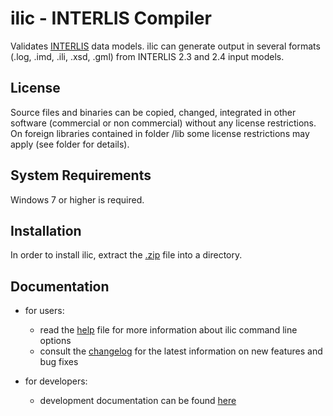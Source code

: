 # ilic - INTERLIS Compiler
Validates [INTERLIS](https://www.interlis.ch) data models. 
ilic can generate output in several formats (.log, .imd, .ili, .xsd, .gml) from INTERLIS 2.3 and 2.4 input models.

## License
Source files and binaries can be copied, changed, integrated in other software (commercial or non commercial) without any license restrictions. 
On foreign libraries contained in folder /lib some license restrictions may apply (see folder for details).

## System Requirements
Windows 7 or higher is required.

## Installation
In order to install ilic, extract the [.zip](https://www.infogrips.ch/download/ilic.zip) file into a directory.

## Documentation

+ for users: 
  - read the [help](./doc/help.txt) file for more information about ilic command line options
  - consult the [changelog](./doc/changelog.txt) for the latest information on new features and bug fixes

+ for developers:
  - development documentation can be found [here](./doc/dev/readme.md)
